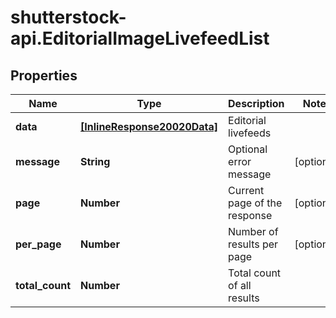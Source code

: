 # shutterstock-api.EditorialImageLivefeedList

## Properties
Name | Type | Description | Notes
------------ | ------------- | ------------- | -------------
**data** | [**[InlineResponse20020Data]**](InlineResponse20020Data.md) | Editorial livefeeds | 
**message** | **String** | Optional error message | [optional] 
**page** | **Number** | Current page of the response | [optional] 
**per_page** | **Number** | Number of results per page | [optional] 
**total_count** | **Number** | Total count of all results | 


